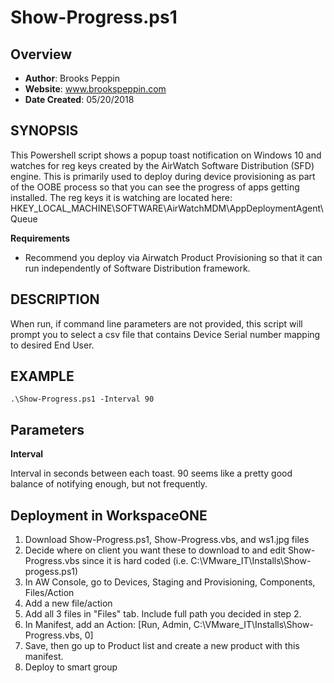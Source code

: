 # Show-Progress.ps1

## Overview
- **Author**: Brooks Peppin
- **Website**: www.brookspeppin.com
- **Date Created**: 05/20/2018

## SYNOPSIS
This Powershell script shows a popup toast notification on Windows 10 and watches for reg keys created by the AirWatch Software Distribution (SFD) engine. This is primarily used to deploy during device provisioning as part of the OOBE process so that you can see the progress of apps getting installed. The reg keys it is watching are located here:	HKEY_LOCAL_MACHINE\SOFTWARE\AirWatchMDM\AppDeploymentAgent\Queue

**Requirements**
- Recommend you deploy via Airwatch Product Provisioning so that it can run independently of Software Distribution framework.

## DESCRIPTION
When run, if command line parameters are not provided, this script will prompt you to select a csv file that contains Device Serial number mapping to desired End User.

## EXAMPLE

    .\Show-Progress.ps1 -Interval 90


## Parameters
**Interval**

Interval in seconds between each toast. 90 seems like a pretty good balance of notifying enough, but not frequently. 

## Deployment in WorkspaceONE
1. Download Show-Progress.ps1, Show-Progress.vbs, and ws1.jpg files
2. Decide where on client you want these to download to and edit Show-Progress.vbs since it is hard coded (i.e. C:\VMware_IT\Installs\Show-progess.ps1)
2. In AW Console, go to Devices, Staging and Provisioning, Components, Files/Action
3. Add a new file/action
4. Add all 3 files in "Files" tab. Include full path you decided in step 2.
5.  In Manifest, add an Action: [Run, Admin, C:\VMware_IT\Installs\Show-Progress.vbs, 0]
6. Save, then go up to Product list and create a new product with this manifest. 
7. Deploy to smart group